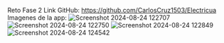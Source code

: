 Reto Fase 2
Link GitHub: https://github.com/CarlosCruz1503/Electricua
Imagenes de la app:
![Screenshot 2024-08-24 122707](https://github.com/user-attachments/assets/08d65d4d-8d44-4601-84ce-dafca5ab3444)
![Screenshot 2024-08-24 122750](https://github.com/user-attachments/assets/b7719290-3d8e-4c2d-839f-06943395e4af)
![Screenshot 2024-08-24 122849](https://github.com/user-attachments/assets/21c8ff7c-1348-4031-9b6c-8d10946870ed)
![Screenshot 2024-08-24 124542](https://github.com/user-attachments/assets/8e038f20-7357-4b4e-8b4c-adef7520aa4b)
